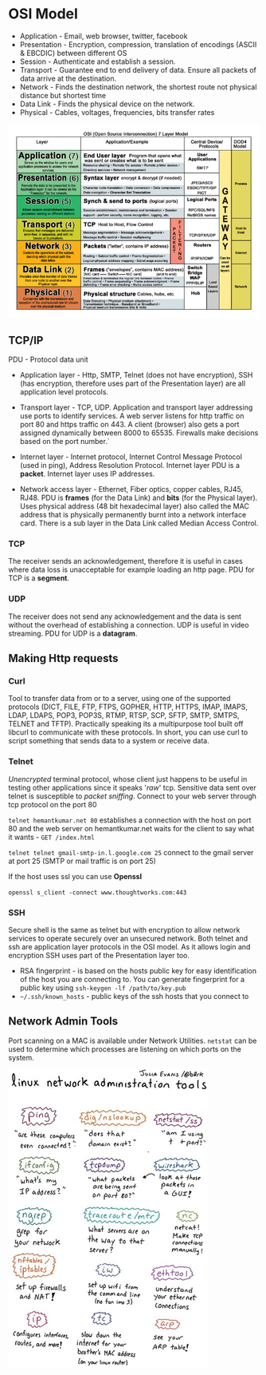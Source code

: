 # OSI Model

* Application - Email, web browser, twitter, facebook
* Presentation - Encryption, compression, translation of encodings (ASCII & EBCDIC) between different OS
* Session - Authenticate and establish a session.
* Transport - Guarantee end to end delivery of data. Ensure all packets of data arrive at the destination.
* Network - Finds the destination network, the shortest route not physical distance but shortest time
* Data Link - Finds the physical device on the network.
* Physical - Cables, voltages, frequencies, bits transfer rates

![osi.gif](../Images/osi.gif)

## TCP/IP

PDU - Protocol data unit

* Application layer - Http, SMTP, Telnet (does not have encryption), SSH (has encryption, therefore uses part of the Presentation layer) are all application level protocols.

* Transport layer - TCP, UDP. Application and transport layer addressing use ports to identify services. A web server listens for http traffic on port 80 and https traffic on 443. A client (browser) also gets a port assigned dynamically between 8000 to 65535. Firewalls make decisions based on the port number.`

* Internet layer - Internet protocol, Internet Control Message Protocol (used in ping), Address Resolution Protocol. Internet layer PDU is a **packet**. Internet layer uses IP addresses.

* Network access layer - Ethernet, Fiber optics, copper cables, RJ45, RJ48. PDU is **frames** (for the Data Link) and **bits** (for the Physical layer). Uses physical address (48 bit hexadecimal layer) also called the MAC address that is physically permanently burnt into a network interface card. There is a sub layer in the Data Link called Median Access Control.

### TCP

The receiver sends an acknowledgement, therefore it is useful in cases where data loss is unacceptable for example loading an http page. PDU for TCP is a **segment**.

### UDP

The receiver does not send any acknowledgement and the data is sent without the overhead of establishing a connection. UDP is useful in video streaming. PDU for UDP is a **datagram**.

## Making Http requests

### Curl

Tool to transfer data from or to a server, using one of the supported protocols (DICT, FILE, FTP, FTPS, GOPHER, HTTP, HTTPS, IMAP, IMAPS, LDAP, LDAPS, POP3, POP3S, RTMP, RTSP, SCP, SFTP, SMTP, SMTPS, TELNET and TFTP). Practically speaking its a multipurpose tool built off libcurl to communicate with these protocols. In short, you can use curl to script something that sends data to a system or receive data.

### Telnet

*Unencrypted* terminal protocol, whose client just happens to be useful in testing other applications since it speaks '*raw*' tcp. Sensitive data sent over telnet is susceptible to *packet sniffing*. Connect to your web server through tcp protocol on the port 80

`telnet hemantkumar.net 80` establishes a connection with the host on port 80 and the web server on hemantkumar.net waits for the client to say what it wants - `GET /index.html`

`telnet telnet gmail-smtp-in.l.google.com 25` connect to the gmail server at port 25 (SMTP or mail traffic is on port 25)

If the host uses ssl you can use **Openssl**

`openssl s_client -connect www.thoughtworks.com:443`

### SSH

Secure shell is the same as telnet but with encryption to allow network services to operate securely over an unsecured network. Both telnet and ssh are application layer protocols in the OSI model. As it allows login and encryption SSH uses part of the Presentation layer too.

* RSA fingerprint - is based on the hosts public key for easy identification of the host you are connecting to. You can generate fingerprint for a public key using `ssh-keygen -lf /path/to/key.pub`
* `~/.ssh/known_hosts` - public keys of the ssh hosts that you connect to

## Network Admin Tools

Port scanning on a MAC is available under Network Utilities. `netstat` can be used to determine which processes are listening on which ports on the system.

![network-admin-tools.jpg](../Images/network-admin-tools.jpg)